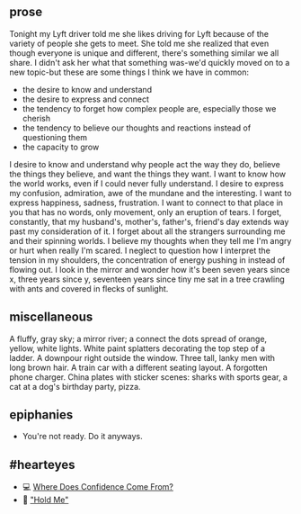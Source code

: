## prose
Tonight my Lyft driver told me she likes driving for Lyft because of the variety of people she gets to meet. She told me she realized that even though everyone is unique and different, there's something similar we all share. I didn't ask her what that something was-we'd quickly moved on to a new topic-but these are some things I think we have in common:
- the desire to know and understand
- the desire to express and connect
- the tendency to forget how complex people are, especially those we cherish
- the tendency to believe our thoughts and reactions instead of questioning them
- the capacity to grow

I desire to know and understand why people act the way they do, believe the things they believe, and want the things they want. I want to know how the world works, even if I could never fully understand. I desire to express my confusion, admiration, awe of the mundane and the interesting. I want to express happiness, sadness, frustration. I want to connect to that place in you that has no words, only movement, only an eruption of tears. I forget, constantly, that my husband's, mother's, father's, friend's day extends way past my consideration of it. I forget about all the strangers surrounding me and their spinning worlds. I believe my thoughts when they tell me I'm angry or hurt when really I'm scared. I neglect to question how I interpret the tension in my shoulders, the concentration of energy pushing in instead of flowing out. I look in the mirror and wonder how it's been seven years since x, three years since y, seventeen years since tiny me sat in a tree crawling with ants and covered in flecks of sunlight.

## miscellaneous
A fluffy, gray sky; a mirror river; a connect the dots spread of orange, yellow, white lights. White paint splatters decorating the top step of a ladder. A downpour right outside the window. Three tall, lanky men with long brown hair. A train car with a different seating layout. A forgotten phone charger. China plates with sticker scenes: sharks with sports gear, a cat at a dog's birthday party, pizza.

## epiphanies
- You're not ready. Do it anyways.

## #hearteyes
- 💻 [Where Does Confidence Come From?](http://jkglei.com/where-does-confidence-come-from/?utm_content=buffer0327d&utm_medium=social&utm_source=twitter.com&utm_campaign=buffer)
- 👀 ["Hold Me"](https://www.youtube.com/watch?v=_vLMtcqWA28)
